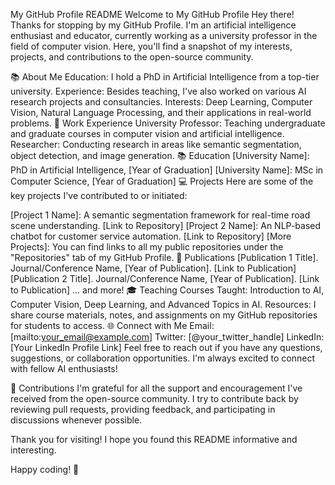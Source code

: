 My GitHub Profile README
Welcome to My GitHub Profile
Hey there! Thanks for stopping by my GitHub Profile. I'm an artificial intelligence enthusiast and educator, currently working as a university professor in the field of computer vision. Here, you'll find a snapshot of my interests, projects, and contributions to the open-source community.

📚 About Me
Education: I hold a PhD in Artificial Intelligence from a top-tier university.
Experience: Besides teaching, I've also worked on various AI research projects and consultancies.
Interests: Deep Learning, Computer Vision, Natural Language Processing, and their applications in real-world problems.
💼 Work Experience
University Professor: Teaching undergraduate and graduate courses in computer vision and artificial intelligence.
Researcher: Conducting research in areas like semantic segmentation, object detection, and image generation.
📚 Education
[University Name]: PhD in Artificial Intelligence, [Year of Graduation]
[University Name]: MSc in Computer Science, [Year of Graduation]
💻 Projects
Here are some of the key projects I've contributed to or initiated:

[Project 1 Name]: A semantic segmentation framework for real-time road scene understanding. [Link to Repository]
[Project 2 Name]: An NLP-based chatbot for customer service automation. [Link to Repository]
[More Projects]: You can find links to all my public repositories under the "Repositories" tab of my GitHub Profile.
📜 Publications
[Publication 1 Title]. Journal/Conference Name, [Year of Publication]. [Link to Publication]
[Publication 2 Title]. Journal/Conference Name, [Year of Publication]. [Link to Publication]
... and more!
🎓 Teaching
Courses Taught: Introduction to AI, Computer Vision, Deep Learning, and Advanced Topics in AI.
Resources: I share course materials, notes, and assignments on my GitHub repositories for students to access.
🌐 Connect with Me
Email: [mailto:your_email@example.com]
Twitter: [@your_twitter_handle]
LinkedIn: [Your LinkedIn Profile Link]
Feel free to reach out if you have any questions, suggestions, or collaboration opportunities. I'm always excited to connect with fellow AI enthusiasts!

🎉 Contributions
I'm grateful for all the support and encouragement I've received from the open-source community. I try to contribute back by reviewing pull requests, providing feedback, and participating in discussions whenever possible.

Thank you for visiting! I hope you found this README informative and interesting.

Happy coding! 🚀
